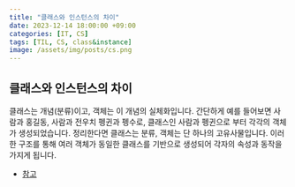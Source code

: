 ```yaml
---
title: "클래스와 인스턴스의 차이"
date: 2023-12-14 18:00:00 +09:00
categories: [IT, CS]
tags: [TIL, CS, class&instance]
image: /assets/img/posts/cs.png
---
```


## 클래스와 인스턴스의 차이
클래스는 개념(분류)이고, 객체는 이 개념의 실체화입니다. 간단하게 예를 들어보면 사람과 홍길동, 사람과 전우치 펭귄과 펭수로, 클래스인 사람과 펭귄으로 부터 각각의 객체가 생성되었습니다. 정리한다면 클래스는 분류, 객체는 단 하나의 고유사물입니다. 이러한 구조를 통해 여러 객체가 동일한 클래스를 기반으로 생성되어 각자의 속성과 동작을 가지게 됩니다.

+ [참고](https://honge7694.github.io/posts/object-oriented-class-object/)